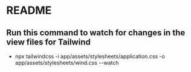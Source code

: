 # README

## Run this command to watch for changes in the view files for Tailwind
- npx tailwindcss -i app/assets/stylesheets/application.css -o app/assets/stylesheets/wind.css --watch